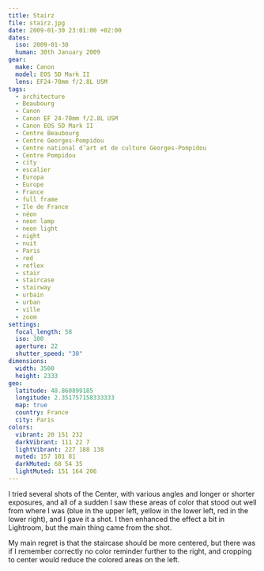 ```yaml
---
title: Stairz
file: stairz.jpg
date: 2009-01-30 23:01:00 +02:00
dates:
  iso: 2009-01-30
  human: 30th January 2009
gear:
  make: Canon
  model: EOS 5D Mark II
  lens: EF24-70mm f/2.8L USM
tags:
  - architecture
  - Beaubourg
  - Canon
  - Canon EF 24-70mm f/2.8L USM
  - Canon EOS 5D Mark II
  - Centre Beaubourg
  - Centre Georges-Pompidou
  - Centre national d’art et de culture Georges-Pompidou
  - Centre Pompidou
  - city
  - escalier
  - Europa
  - Europe
  - France
  - full frame
  - Ile de France
  - néon
  - neon lamp
  - neon light
  - night
  - nuit
  - Paris
  - red
  - reflex
  - stair
  - staircase
  - stairway
  - urbain
  - urban
  - ville
  - zoom
settings:
  focal_length: 58
  iso: 100
  aperture: 22
  shutter_speed: "30"
dimensions:
  width: 3500
  height: 2333
geo:
  latitude: 48.860899185
  longitude: 2.351757158333333
  map: true
  country: France
  city: Paris
colors:
  vibrant: 20 151 232
  darkVibrant: 111 22 7
  lightVibrant: 227 188 138
  muted: 157 101 81
  darkMuted: 68 54 35
  lightMuted: 151 164 206
---
```


I tried several shots of the Center, with various angles and longer or shorter exposures, and all of a sudden I saw these areas of color that stood out well from where I was (blue in the upper left, yellow in the lower left, red in the lower right), and I gave it a shot. I then enhanced the effect a bit in Lightroom, but the main thing came from the shot.

My main regret is that the staircase should be more centered, but there was if I remember correctly no color reminder further to the right, and cropping to center would reduce the colored areas on the left.
